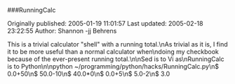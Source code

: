 ###RunningCalc

Originally published: 2005-01-19 11:01:57
Last updated: 2005-02-18 23:22:55
Author: Shannon -jj Behrens

This is a trivial calculator "shell" with a running total.\nAs trivial as it is, I find it to be more useful than a normal calculator when\ndoing my checkbook because of the ever-present running total.\n\nSed is to Vi as\nRunningCalc is to Python\n\npython ~/programming/python/hacks/RunningCalc.py\n$ 0.0+50\n$ 50.0-10\n$ 40.0*0\n$ 0.0+5\n$ 5.0-2\n$ 3.0